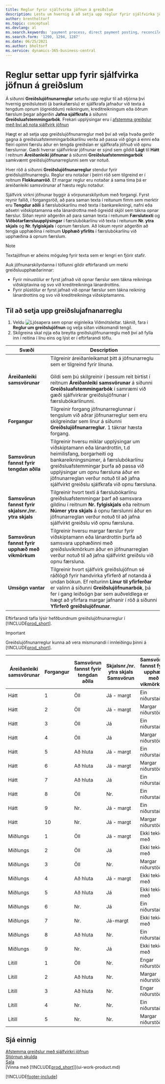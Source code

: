 ```yaml
---
title: Reglur fyrir sjálfvirka jöfnun á greiðslum
description: Lestu um hvernig á að setja upp reglur fyrir sjálfvirka jöfnun greiðslna á síðu greiðslujöfnunarreglu.
author: brentholtorf
ms.topic: conceptual
ms.devlang: al
ms.search.keywords: 'payment process, direct payment posting, reconcile payment, expenses, cash receipts'
ms.search.form: '1290, 1294, 1287'
ms.date: 06/25/2021
ms.author: bholtorf
ms.service: dynamics-365-business-central
---
```

# Reglur settar upp fyrir sjálfvirka jöfnun á greiðslum

Á síðunni **Greiðslujöfnunarreglur** seturðu upp reglur til að stjórna því hvernig greiðslutexti (á bankafærslu) er sjálfkrafa jafnaður við texta á tengdum opnum (ógreiddum) reikningum, kreditreikningum eða öðrum færslum þegar aðgerðin **Jafna sjálfkrafa** á síðunni **Greiðsluafstemmingarbók**. Frekari upplýsingar eru í [afstemma greiðslur með því að nota sjálfvirk jöfnun](receivables-how-reconcile-payments-auto-application.md)

Hægt er að setja upp greiðslujöfnunarreglur með því að velja hvaða gerðir gagna á greiðsluafstemmingarbókarlínu verða að passa við gögn á einni eða fleiri opinni færslu áður en tengda greiðslan er sjálfkrafa jöfnuð við opnu færslurnar. Gæði hverrar sjálfvirkrar jöfnunar er sýnd sem gildið **Lágt** til **Hátt** í reitnum **Áreiðanleiki jöfnunar** á síðunni **Greiðsluafstemmingarbók** samkvæmt greiðslujöfnunarreglunni sem var notuð.

Hver röð á síðunni **Greiðslujöfnunarreglur** stendur fyrir greiðslujöfnunarreglu. Reglur eru notaðar í þeirri röð sem tilgreind er í reitnum **Flokkunarröð**. Ef margar reglur eru notaðar á sama tíma þá er áreiðanleiki samsvörunar af hæstu reglu notaður.

Sjálfvirk virkni jöfnunar byggir á vörpunarskilyrðum með forgangi. Fyrst reynir fallið, í forgangsröð, að para saman texta í reitunum fimm sem merktir eru **Tengdur aðili** á færslubókarlínu með texta í bankareikningi, nafni eða aðsetri viðskiptamanna eða lánardrottna með ógreidd skjöl sem tákna opnar færslur. Síðan reynir aðgerðin að para saman texta í reitunum **Færslutexti** og **Viðbótarfærsluupplýsingar** í færslubókarlínu við texta í reitunum **Nr. ytra skjals** og **Nr. fylgiskjals** í opnum færslum. Að lokum reynir aðgerðin að tengja upphæðina í reitnum **Upphæð yfirlits** í færslubókarlínu við upphæðina á opnum færslum.

> [!NOTE]
> Textajöfnun er aðeins möguleg fyrir texta sem er lengri en fjórir stafir.

Auk jöfnunarskilyrðanna í töflunni gildir eftirfarandi um merki greiðsluupphæðarinnar:

- Fyrir mínustölur er fyrst jafnað við opnar færslur sem tákna reikninga viðskiptavina og svo við kreditreikninga lánardrottins.
- Fyrir plústölur er fyrst jafnað við opnar færslur sem tákna reikning lánardrottins og svo við kreditreikninga viðskiptamanns.

## Til að setja upp greiðslujafnanarreglu
1. Veldu ![Ljósapera sem opnar eiginleika Viðmótsleitar.](media/ui-search/search_small.png "Segðu mér hvað þú vilt gera") táknið, fara í **Reglur um greiðslujöfnun** og velja síðan viðkomandi tengil.
2. Skilgreina skal nýja eða breytta greiðslujöfnunarreglu með því að fylla inn í reitina í línu eins og lýst er í eftirfarandi töflu.

|Svæði|Description|
|-|-|
|**Áreiðanleiki samsvörunar**|Tilgreinir áreiðanleikamat þitt á jöfnunarreglu sem er tilgreind fyrir línuna. <br /></br>Gildi sem þú skilgreinir í þessum reit birtist í reitnum **Áreiðanleiki samsvörunar** á síðunni **Greiðsluafstemmingarbók** í samræmi við gæði sjálfvirkrar greiðslujöfnunar í færslubókarlínunni.|
|**Forgangur**|Tilgreinir forgang jöfnunarreglunnar í tengslum við aðrar jöfnunarreglur sem eru skilgreindar sem línur á síðunni **Greiðslujöfnunarreglur**. 1 táknar hæsta forgang.|
|**Samsvörun fannst fyrir tengdan aðila**|Tilgreinir hversu miklar upplýsingar um viðskiptamann eða lánardrottin, t.d heimilisfang, borgarheiti og bankareikningsnúmer, á færslubókarlínu greiðsluafstemmingar þurfa að passa við upplýsingar um opnu færsluna áður en jöfnunarreglan verður notuð til að jafna sjálfvirkt greiðslu sjálfkrafa við opnu færsluna.|
|**Samsvörun fannst fyrir skjalsnr./nr. ytra skjals**|Tilgreinir hvort texti á færslubókarlínu greiðsluafstemmingar þarf að samsvara gildinu í reitnum **Nr. fylgiskjals** eða reitnum **Númer ytra skjals** á opnu færslunni áður en jöfnunarreglan verður notuð til að jafna sjálfvirkt greiðslu við opnu færsluna.|
|**Samsvörun fannst fyrir upphæð með vikmörkum**|Tilgreinir hversu margar færslur fyrir viðskiptamann eða lánardrottin þurfa að samsvara upphæðinni með greiðsluvikmörkum áður en jöfnunarreglan verður notuð til að jafna sjálfvirkt greiðslu við opnu færsluna.|
|**Umsögn vantar**|Tilgreinir hvort sjálfvirk greiðslujöfnun sé ráðlögð fyrir handvirka yfirferð af notanda á undan bókun. Ef reiturinn **Línur til yfirferðar** er valinn á síðunni **Greiðslujöfnunarbók**, þá fer í gang leiðsögn þar sem auðveldlega er hægt að yfirfara margar jafnanir í röð á síðunni **Yfirferð greiðslujöfnunar**.|

Eftirfarandi tafla lýsir hefðbundnum greiðslujöfnunarreglur í [!INCLUDE[prod_short](includes/prod_short.md)].

> [!Important]
> Greiðslujöfnunarreglur kunna að vera mismunandi í innleiðingu þinni á [!INCLUDE[prod_short](includes/prod_short.md)].

| Áreiðanleiki samsvörunar | Forgangur | Samsvörun fannst fyrir tengdan aðila | Skjalsnr./nr. ytra skjals Samsvörun | Samsvörun fannst fyrir upphæð með vikmörkum |
|------------------|----------|-----------------------|--------------------------------|--------------------------------|
| Hátt             | 1        | Öll                 | Já - margt                 | Ein niðurstaða                      |
| Hátt             | 2        | Öll                 | Já - margt                 | Margar niðurstöður               |
| Hátt             | 3        | Öll                 | Já                            | Ein niðurstaða                      |
| Hátt             | 4        | Öll                 | Já                            | Margar niðurstöður               |
| Hátt             | 5        | Að hluta             | Já - margt                 | Ein niðurstaða                      |
| Hátt             | 6        | Að hluta             | Já - margt                 | Margar niðurstöður               |
| Hátt             | 7        | Að hluta             | Já                            | Ein niðurstaða                      |
| Hátt             | 8        | Öll                 | Nr.                             | Ein niðurstaða                      |
| Hátt             | 9        | Nr.                    | Já - margt                 | Ein niðurstaða                      |
| Hátt             | 10       | Nr.                    | Já - margt                 | Margar niðurstöður               |
| Miðlungs           | 1        | Öll                 | Já - margt                 | Ekki tekið með                 |
| Miðlungs           | 2        | Öll                 | Já                            | Ekki tekið með                 |
| Miðlungs           | 3        | Öll                 | Nr.                             | Margar niðurstöður               |
| Miðlungs           | 4        | Að hluta             | Já - margt                 | Ekki tekið með                 |
| Miðlungs           | 5        | Að hluta             | Já                            | Ekki tekið með                 |
| Miðlungs           | 6        | Nr.                    | Já                            | Ein niðurstaða                      |
| Miðlungs           | 7        | Nr.                    | Já-margt                   | Ekki tekið með                 |
| Miðlungs           | 8        | Að hluta             | Nr.                             | Ein niðurstaða                      |
| Miðlungs           | 9        | Nr.                    | Já                            | Ekki tekið með                 |
| Lítill              | 1        | Öll                 | Nr.                             | Engar niðurstöður                     |
| Lítill              | 2        | Að hluta             | Nr.                             | Margar niðurstöður               |
| Lítill              | 3        | Að hluta             | Nr.                             | Engar niðurstöður                     |
| Lítill              | 4        | Nr.                    | Nr.                             | Ein niðurstaða                      |
| Lítill              | 5        | Nr.                    | Nr.                             | Margar niðurstöður               |

## Sjá einnig
[Afstemma greiðslur með sjálfvirkri jöfnun](receivables-how-reconcile-payments-auto-application.md)  
[Stjórnun skulda](receivables-manage-receivables.md)  
[Sala](sales-manage-sales.md)  
[Vinna með [!INCLUDE[prod_short](includes/prod_short.md)]](ui-work-product.md)


[!INCLUDE[footer-include](includes/footer-banner.md)]
